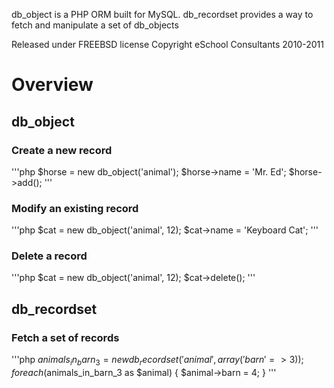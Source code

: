 db_object is a PHP ORM built for MySQL.
db_recordset provides a way to fetch and manipulate a set of db_objects

Released under FREEBSD license
Copyright eSchool Consultants 2010-2011

# Overview

## db_object

### Create a new record
'''php
$horse = new db_object('animal');
$horse->name = 'Mr. Ed';
$horse->add();
'''

### Modify an existing record
'''php
$cat = new db_object('animal', 12);
$cat->name = 'Keyboard Cat';
'''

### Delete a record
'''php
$cat = new db_object('animal', 12);
$cat->delete();
'''

## db_recordset

### Fetch a set of records
'''php
$animals_in_barn_3 = new db_recordset('animal', array('barn' => 3));
foreach ($animals_in_barn_3 as $animal) {
    $animal->barn = 4;
}
'''

